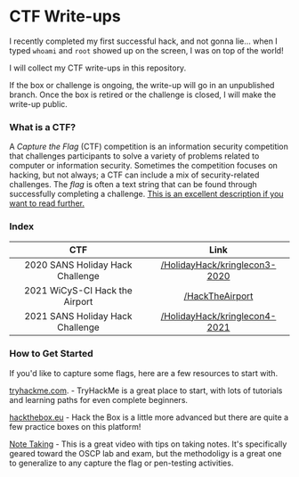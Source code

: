 # CTF Write-ups

I recently completed my first successful hack, and not gonna lie... when I typed `whoami` and `root` showed up on the screen, I was on top of the world!

I will collect my CTF write-ups in this repository. 

If the box or challenge is ongoing, the write-up will go in an unpublished branch. Once the box is retired or the challenge is closed, I will make the write-up public.

### What is a CTF?

A *Capture the Flag* (CTF) competition is an information security competition that challenges participants to solve a variety of problems related to computer or information security. Sometimes the competition focuses on hacking, but not always; a CTF can include a mix of security-related challenges. The *flag* is often a text string that can be found through successfully completing a challenge. [This is an excellent description if you want to read further.](https://securityintelligence.com/behind-the-scenes-at-a-capture-the-flag-ctf-competition/)

### Index

| CTF | Link |
|:---:|:---:|
| 2020 SANS Holiday Hack Challenge | [/HolidayHack/kringlecon3-2020](https://github.com/stevie170/ctf-write-ups/tree/main/HolidayHack/kringlecon3-2020) |
| 2021 WiCyS-CI Hack the Airport |  [/HackTheAirport](https://github.com/stevie170/ctf-write-ups/tree/main/HackTheAirport) |
| 2021 SANS Holiday Hack Challenge | [/HolidayHack/kringlecon4-2021](https://github.com/stevie170/ctf-write-ups/tree/main/HolidayHack/kringlecon4-2021) |

### How to Get Started

If you'd like to capture some flags, here are a few resources to start with.

[tryhackme.com](https://tryhackme.com). - TryHackMe is a great place to start, with lots of tutorials and learning paths for even complete beginners.

[hackthebox.eu](https://www.hackthebox.eu) - Hack the Box is a little more advanced but there are quite a few practice boxes on this platform!

[Note Taking](https://youtu.be/yYmDQY1zKKE) - This is a great video with tips on taking notes. It's specifically geared toward the OSCP lab and exam, but the methodoligy is a great one to generalize to any capture the flag or pen-testing activities. 
